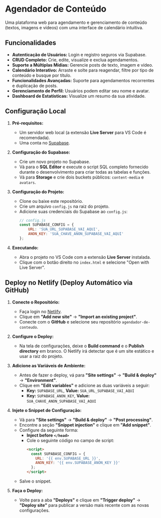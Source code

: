 # Agendador de Conteúdo

Uma plataforma web para agendamento e gerenciamento de conteúdo (textos, imagens e vídeos) com uma interface de calendário intuitiva.

## Funcionalidades

-   **Autenticação de Usuários:** Login e registro seguros via Supabase.
-   **CRUD Completo:** Crie, edite, visualize e exclua agendamentos.
-   **Suporte a Múltiplas Mídias:** Gerencie posts de texto, imagem e vídeo.
-   **Calendário Interativo:** Arraste e solte para reagendar, filtre por tipo de conteúdo e busque por título.
-   **Funcionalidades Avançadas:** Suporte para agendamentos recorrentes e duplicação de posts.
-   **Gerenciamento de Perfil:** Usuários podem editar seu nome e avatar.
-   **Dashboard de Estatísticas:** Visualize um resumo da sua atividade.

## Configuração Local

1.  **Pré-requisitos:**
    *   Um servidor web local (a extensão **Live Server** para VS Code é recomendada).
    *   Uma conta no [Supabase](https://supabase.com/).

2.  **Configuração do Supabase:**
    *   Crie um novo projeto no Supabase.
    *   Vá para o **SQL Editor** e execute o script SQL completo fornecido durante o desenvolvimento para criar todas as tabelas e funções.
    *   Vá para **Storage** e crie dois buckets públicos: `content-media` e `avatars`.

3.  **Configuração do Projeto:**
    *   Clone ou baixe este repositório.
    *   Crie um arquivo `config.js` na raiz do projeto.
    *   Adicione suas credenciais do Supabase ao `config.js`:
        ```javascript
        // config.js
        const SUPABASE_CONFIG = {
            URL: 'SUA_URL_SUPABASE_VAI_AQUI',
            ANON_KEY: 'SUA_CHAVE_ANON_SUPABASE_VAI_AQUI'
        };
        ```

4.  **Executando:**
    *   Abra o projeto no VS Code com a extensão **Live Server** instalada.
    *   Clique com o botão direito no `index.html` e selecione "Open with Live Server".

## Deploy no Netlify (Deploy Automático via GitHub)

1.  **Conecte o Repositório:**
    *   Faça login no [Netlify](https://app.netlify.com/).
    *   Clique em **"Add new site"** -> **"Import an existing project"**.
    *   Conecte com o **GitHub** e selecione seu repositório `agendador-de-conteudo`.

2.  **Configure o Deploy:**
    *   Na tela de configurações, deixe o **Build command** e o **Publish directory** em branco. O Netlify irá detectar que é um site estático e usar a raiz do projeto.

3.  **Adicione as Variáveis de Ambiente:**
    *   Antes de fazer o deploy, vá para **"Site settings"** -> **"Build & deploy"** -> **"Environment"**.
    *   Clique em **"Edit variables"** e adicione as duas variáveis a seguir:
        *   **Key:** `SUPABASE_URL`, **Value:** `SUA_URL_SUPABASE_VAI_AQUI`
        *   **Key:** `SUPABASE_ANON_KEY`, **Value:** `SUA_CHAVE_ANON_SUPABASE_VAI_AQUI`

4.  **Injete o Snippet de Configuração:**
    *   Vá para **"Site settings"** -> **"Build & deploy"** -> **"Post processing"**.
    *   Encontre a seção **"Snippet injection"** e clique em **"Add snippet"**.
    *   Configure da seguinte forma:
        *   **Inject before `</head>`**
        *   Cole o seguinte código no campo de script:
            ```html
            <script>
              const SUPABASE_CONFIG = {
                URL: '{{ env.SUPABASE_URL }}',
                ANON_KEY: '{{ env.SUPABASE_ANON_KEY }}'
              };
            </script>
            ```
    *   Salve o snippet.

5.  **Faça o Deploy:**
    *   Volte para a aba **"Deploys"** e clique em **"Trigger deploy"** -> **"Deploy site"** para publicar a versão mais recente com as novas configurações.
